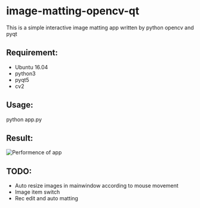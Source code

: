 # image-matting-opencv-qt
This is a simple interactive image matting app written by python opencv and pyqt

## Requirement:
- Ubuntu 16.04
- python3
- pyqt5
- cv2

## Usage:
python app.py

## Result:
![Performence of app](http://zihuaweng.github.io/post_images/RCNN/RCNN_worflow.pnggif)

## TODO:
- Auto resize images in mainwindow according to mouse movement
- Image item switch
- Rec edit and auto matting



